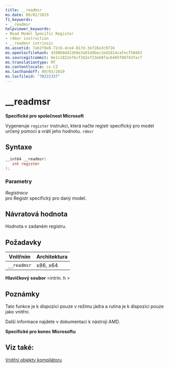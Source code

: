 ```yaml
---
title: __readmsr
ms.date: 09/02/2019
f1_keywords:
- __readmsr
helpviewer_keywords:
- Read Model Specific Register
- rdmsr instruction
- __readmsr intrinsic
ms.assetid: 7ab1f8e8-72cb-4ce4-817d-3e728a3c9716
ms.openlocfilehash: 4398b9d42369e3a914dbec1ed2d14cafecf58483
ms.sourcegitcommit: 6e1c1822e7bcf3d2ef23eb8fac6465f88743facf
ms.translationtype: MT
ms.contentlocale: cs-CZ
ms.lasthandoff: 09/03/2019
ms.locfileid: "70222337"
---
```

# <a name="__readmsr"></a>__readmsr

**Specifické pro společnost Microsoft**

Vygeneruje `register` instrukci, která načte registr specifický pro model určený pomocí a vrátí jeho hodnotu. `rdmsr`

## <a name="syntax"></a>Syntaxe

```C
__int64 __readmsr(
   int register
);
```

### <a name="parameters"></a>Parametry

*Registrace*\
pro Registr specifický pro daný model.

## <a name="return-value"></a>Návratová hodnota

Hodnota v zadaném registru.

## <a name="requirements"></a>Požadavky

|Vnitřním|Architektura|
|---------------|------------------|
|`__readmsr`|x86, x64|

**Hlavičkový soubor** \<intrin. h >

## <a name="remarks"></a>Poznámky

Tato funkce je k dispozici pouze v režimu jádra a rutina je k dispozici pouze jako vnitřní.

Další informace najdete v dokumentaci k nástroji AMD.

**Specifické pro konec Microsoftu**

## <a name="see-also"></a>Viz také:

[Vnitřní objekty kompilátoru](../intrinsics/compiler-intrinsics.md)
